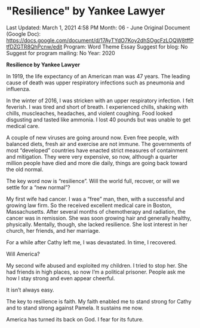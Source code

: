 # "Resilience" by Yankee Lawyer

Last Updated: March 1, 2021 4:58 PM
Month: 06 - June
Original Document (Google Doc): https://docs.google.com/document/d/17AyTYdO7Koy2dhSOgcFzLOQW8tffPtfDZGTR8QhPcnw/edit
Program: Word Theme Essay
Suggest for blog: No
Suggest for program mailing: No
Year: 2020

**Resilience by Yankee Lawyer**

In 1919, the life expectancy of an American man was 47 years. The leading cause of death was upper respiratory infections such as pneumonia and influenza.

In the winter of 2016, I was stricken with an upper respiratory infection. I felt feverish. I was tired and short of breath. I experienced chills, shaking with chills, muscleaches, headaches, and violent coughing. Food looked disgusting and tasted like ammonia. I lost 40 pounds but was unable to get medical care.

A couple of new viruses are going around now. Even free people, with balanced diets, fresh air and exercise are not immune. The governments of most “developed” countries have enacted strict measures of containment and mitigation. They were very expensive, so now, although a quarter million people have died and more die daily, things are going back toward the old normal.

The key word now is “resilience”. Will the world full, recover, or will we settle for a “new normal”?

My first wife had cancer. I was a “free” man, then, with a successful and growing law firm. So the received excellent medical care in Boston, Massachusetts. After several months of chemotherapy and radiation, the cancer was in remission. She was soon growing hair and generally healthy, physically. Mentally, though, she lacked resilience. She lost interest in her church, her friends, and her marriage.

For a while after Cathy left me, I was devastated. In time, I recovered.

Will America?

My second wife abused and exploited my children. I tried to stop her. She had friends in high places, so now I’m a political prisoner. People ask me how I stay strong and even appear cheerful.

It isn’t always easy.

The key to resilience is faith. My faith enabled me to stand strong for Cathy and to stand strong against Pamela. It sustains me now.

America has turned its back on God. I fear for its future.